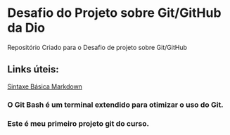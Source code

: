 # Desafio do Projeto sobre Git/GitHub da Dio
Repositório Criado para o Desafio de projeto sobre Git/GitHub

## Links úteis:
[Sintaxe Básica Markdown](https://https://www.markdownguide.org/)

### O Git Bash é um terminal extendido para otimizar o uso do Git.

### Este é meu primeiro projeto git do curso.
